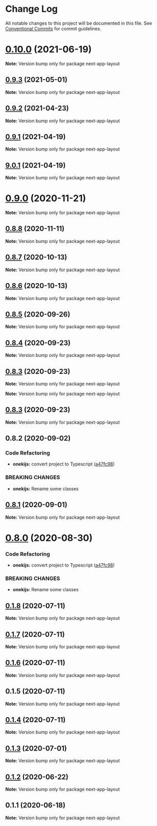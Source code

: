 # Change Log

All notable changes to this project will be documented in this file.
See [Conventional Commits](https://conventionalcommits.org) for commit guidelines.

# [0.10.0](https://github.com/oneki/onekijs/compare/v0.9.3...v0.10.0) (2021-06-19)

**Note:** Version bump only for package next-app-layout





## [0.9.3](https://github.com/oneki/onekijs/compare/v0.9.2...v0.9.3) (2021-05-01)

**Note:** Version bump only for package next-app-layout





## [0.9.2](https://github.com/oneki/onekijs/compare/v0.9.1...v0.9.2) (2021-04-23)

**Note:** Version bump only for package next-app-layout





## [0.9.1](https://github.com/oneki/onekijs/compare/v9.0.1...v0.9.1) (2021-04-19)

**Note:** Version bump only for package next-app-layout





## [9.0.1](https://github.com/oneki/onekijs/compare/v0.9.0...v9.0.1) (2021-04-19)

**Note:** Version bump only for package next-app-layout





# [0.9.0](https://github.com/oneki/onekijs/compare/v0.8.8...v0.9.0) (2020-11-21)

**Note:** Version bump only for package next-app-layout





## [0.8.8](https://github.com/oneki/onekijs/compare/v0.8.7...v0.8.8) (2020-11-11)

**Note:** Version bump only for package next-app-layout





## [0.8.7](https://github.com/oneki/onekijs/compare/v0.8.6...v0.8.7) (2020-10-13)

**Note:** Version bump only for package next-app-layout





## [0.8.6](https://github.com/oneki/onekijs/compare/v0.8.5...v0.8.6) (2020-10-13)

**Note:** Version bump only for package next-app-layout





## [0.8.5](https://github.com/oneki/onekijs/compare/v0.8.4...v0.8.5) (2020-09-26)

**Note:** Version bump only for package next-app-layout





## [0.8.4](https://github.com/oneki/onekijs/compare/v0.8.3...v0.8.4) (2020-09-23)

**Note:** Version bump only for package next-app-layout





## [0.8.3](https://github.com/oneki/onekijs/compare/v0.8.1...v0.8.3) (2020-09-23)

**Note:** Version bump only for package next-app-layout







**Note:** Version bump only for package next-app-layout





## [0.8.3](https://github.com/oneki/onekijs/compare/v0.8.1...v0.8.3) (2020-09-23)

**Note:** Version bump only for package next-app-layout





## 0.8.2 (2020-09-02)


### Code Refactoring

* **onekijs:** convert project to Typescript ([a47fc98](https://github.com/oneki/onekijs/commit/a47fc9815fbb51271c12505a65cd8b38a1ab04e3))


### BREAKING CHANGES

* **onekijs:** Rename some classes





## [0.8.1](https://github.com/oneki/onekijs/compare/v0.8.0...v0.8.1) (2020-09-01)

**Note:** Version bump only for package next-app-layout





# [0.8.0](https://github.com/oneki/onekijs/compare/v0.5.0...v0.8.0) (2020-08-30)


### Code Refactoring

* **onekijs:** convert project to Typescript ([a47fc98](https://github.com/oneki/onekijs/commit/a47fc9815fbb51271c12505a65cd8b38a1ab04e3))


### BREAKING CHANGES

* **onekijs:** Rename some classes





## [0.1.8](https://github.com/oneki/onekijs/compare/next-app-layout@0.1.7...next-app-layout@0.1.8) (2020-07-11)

**Note:** Version bump only for package next-app-layout





## [0.1.7](https://github.com/oneki/onekijs/compare/next-app-layout@0.1.6...next-app-layout@0.1.7) (2020-07-11)

**Note:** Version bump only for package next-app-layout





## [0.1.6](https://github.com/oneki/onekijs/compare/next-app-layout@0.1.5...next-app-layout@0.1.6) (2020-07-11)

**Note:** Version bump only for package next-app-layout





## 0.1.5 (2020-07-11)

**Note:** Version bump only for package next-app-layout





## [0.1.4](https://github.com/oneki/onekijs/compare/next-app-layout@0.1.3...next-app-layout@0.1.4) (2020-07-11)

**Note:** Version bump only for package next-app-layout





## [0.1.3](https://github.com/oneki/onekijs/compare/next-app-layout@0.1.2...next-app-layout@0.1.3) (2020-07-01)

**Note:** Version bump only for package next-app-layout





## [0.1.2](https://github.com/oneki/onekijs/compare/next-app-layout@0.1.1...next-app-layout@0.1.2) (2020-06-22)

**Note:** Version bump only for package next-app-layout





## 0.1.1 (2020-06-18)

**Note:** Version bump only for package next-app-layout
